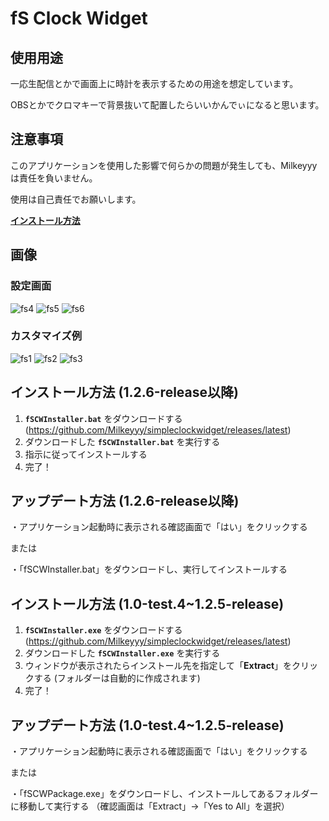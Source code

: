 # fS Clock Widget

## 使用用途
一応生配信とかで画面上に時計を表示するための用途を想定しています。

OBSとかでクロマキーで背景抜いて配置したらいいかんでぃになると思います。

## 注意事項
このアプリケーションを使用した影響で何らかの問題が発生しても、Milkeyyyは責任を負いません。

使用は自己責任でお願いします。

[**インストール方法**](https://github.com/Milkeyyy/simpleclockwidget#%E3%82%A4%E3%83%B3%E3%82%B9%E3%83%88%E3%83%BC%E3%83%AB%E6%96%B9%E6%B3%95-10-test4%E4%BB%A5%E9%99%8D)

## 画像

### 設定画面
![fs4](https://user-images.githubusercontent.com/59532514/107875988-9417b280-6f06-11eb-9108-2eb1b541ce78.png)
![fs5](https://user-images.githubusercontent.com/59532514/107875990-9417b280-6f06-11eb-8f09-5a47303293fe.png)
![fs6](https://user-images.githubusercontent.com/59532514/107875991-94b04900-6f06-11eb-8446-b321a1998ec4.png)

### カスタマイズ例
![fs1](https://user-images.githubusercontent.com/59532514/107875984-8feb9500-6f06-11eb-845b-3ef72ebe8bb6.png)
![fs2](https://user-images.githubusercontent.com/59532514/107875986-91b55880-6f06-11eb-8b83-c0f541e3f154.png)
![fs3](https://user-images.githubusercontent.com/59532514/107875987-924def00-6f06-11eb-8ebe-1575fdca2933.png)

## インストール方法 (1.2.6-release以降)
1. **`fSCWInstaller.bat`** をダウンロードする (https://github.com/Milkeyyy/simpleclockwidget/releases/latest)
2. ダウンロードした **`fSCWInstaller.bat`** を実行する
3. 指示に従ってインストールする
4. 完了！

## アップデート方法 (1.2.6-release以降)
・アプリケーション起動時に表示される確認画面で「はい」をクリックする

または

・「fSCWInstaller.bat」をダウンロードし、実行してインストールする


## インストール方法 (1.0-test.4~1.2.5-release)
1. **`fSCWInstaller.exe`** をダウンロードする (https://github.com/Milkeyyy/simpleclockwidget/releases/latest)
2. ダウンロードした **`fSCWInstaller.exe`** を実行する
3. ウィンドウが表示されたらインストール先を指定して「**Extract**」をクリックする (フォルダーは自動的に作成されます)
4. 完了！

## アップデート方法 (1.0-test.4~1.2.5-release)
・アプリケーション起動時に表示される確認画面で「はい」をクリックする

または

・「fSCWPackage.exe」をダウンロードし、インストールしてあるフォルダーに移動して実行する
（確認画面は「Extract」→「Yes to All」を選択）
